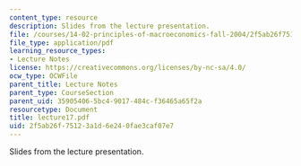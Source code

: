 ```yaml
---
content_type: resource
description: Slides from the lecture presentation.
file: /courses/14-02-principles-of-macroeconomics-fall-2004/2f5ab26f75123a1d6e240fae3caf07e7_lecture17.pdf
file_type: application/pdf
learning_resource_types:
- Lecture Notes
license: https://creativecommons.org/licenses/by-nc-sa/4.0/
ocw_type: OCWFile
parent_title: Lecture Notes
parent_type: CourseSection
parent_uid: 35905406-5bc4-9017-484c-f36465a65f2a
resourcetype: Document
title: lecture17.pdf
uid: 2f5ab26f-7512-3a1d-6e24-0fae3caf07e7
---
```

Slides from the lecture presentation.